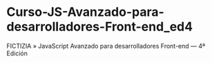 # Curso-JS-Avanzado-para-desarrolladores-Front-end_ed4
FICTIZIA » JavaScript Avanzado para desarrolladores Front-end — 4ª Edición
